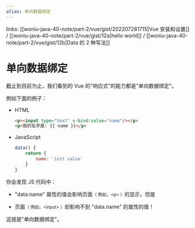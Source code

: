```yaml
---
alias: 单向数据绑定 
---
```


links: [[woniu-java-40-note/part-2/vue/gist/202207281715|Vue 安装和设置]] / [[woniu-java-40-note/part-2/vue/gist/12a|hello world]] / [[woniu-java-40-note/part-2/vue/gist/12b|Data 的 2 种写法]]

# 单向数据绑定

截止到目前为止，我们看到的 Vue 的"响应式"的能力都是"单向数据绑定"。

例如下面的例子：

-   HTML
	``` html
	<p><input type="text" v-bind:value="name"/></p>
	<p>我的名字是: {{ name }}</p>
	```

-   JavaScript
	```js
	data() {
		return {
			name: 'init value'
		}
	}
	```

你会发现 JS 代码中：

- "data.name" 属性的值会影响页面<small>（ 例如，&lt;p> ）</small>的显示，但是

- 页面<small>（ 例如，&lt;input\> ）</small>却影响不到 "data.name" 的属性的值！

这就是"单向数据绑定"。